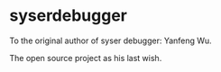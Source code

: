 # syserdebugger

To the original author of syser debugger: Yanfeng Wu.

The open source project as his last wish.

